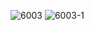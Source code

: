 ![6003](https://user-images.githubusercontent.com/69049801/128704672-c7a8ae5b-1f6c-4c2e-a918-3c271e061bf7.PNG)
![6003-1](https://user-images.githubusercontent.com/69049801/128704677-5b39ec5e-90ac-4e36-8246-b6fae0c4c7b7.PNG)

